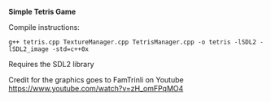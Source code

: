 **Simple Tetris Game**   

Compile instructions:   
```
g++ tetris.cpp TextureManager.cpp TetrisManager.cpp -o tetris -lSDL2 -lSDL2_image -std=c++0x
```

Requires the SDL2 library   

Credit for the graphics goes to FamTrinli on Youtube   
https://www.youtube.com/watch?v=zH_omFPqMO4
